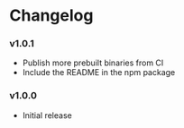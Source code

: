 # Changelog

### v1.0.1

* Publish more prebuilt binaries from CI
* Include the README in the npm package

### v1.0.0

* Initial release
